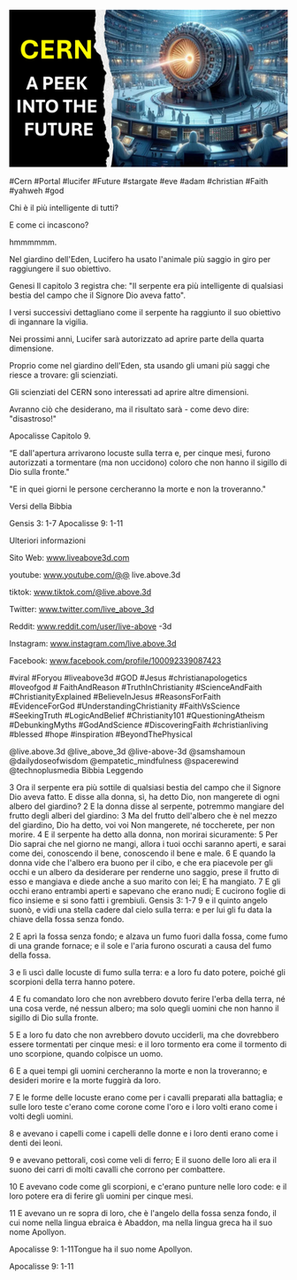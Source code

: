 ![Video cover image](../cover.jpg "cover photo")

#Cern #Portal #lucifer #Future #stargate #eve #adam #christian #Faith #yahweh #god

Chi è il più intelligente di tutti?

E come ci incascono?

hmmmmmm.

Nel giardino dell'Eden, Lucifero ha usato l'animale più saggio in giro per raggiungere il suo obiettivo.

Genesi Il capitolo 3 registra che: "Il serpente era più intelligente di qualsiasi bestia del campo che il Signore Dio aveva fatto".

I versi successivi dettagliano come il serpente ha raggiunto il suo obiettivo di ingannare la vigilia.

Nei prossimi anni, Lucifer sarà autorizzato ad aprire parte della quarta dimensione.

Proprio come nel giardino dell'Eden, sta usando gli umani più saggi che riesce a trovare: gli scienziati.

Gli scienziati del CERN sono interessati ad aprire altre dimensioni.

Avranno ciò che desiderano, ma il risultato sarà - come devo dire: "disastroso!"

Apocalisse Capitolo 9.

“E dall'apertura arrivarono locuste sulla terra e, per cinque mesi, furono autorizzati a tormentare (ma non uccidono) coloro che non hanno il sigillo di Dio sulla fronte."

"E in quei giorni le persone cercheranno la morte e non la troveranno."

Versi della Bibbia

Gensis 3: 1-7
Apocalisse 9: 1-11

Ulteriori informazioni

Sito Web: www.liveabove3d.com

youtube: www.youtube.com/@@ live.above.3d

tiktok: www.tiktok.com/@live.above.3d

Twitter: www.twitter.com/live_above_3d

Reddit: www.reddit.com/user/live-above -3d

Instagram: www.instagram.com/live.above.3d

Facebook: www.facebook.com/profile/100092339087423

#viral #Foryou #liveabove3d #GOD #Jesus #christianapologetics #loveofgod # FaithAndReason #TruthInChristianity #ScienceAndFaith #ChristianityExplained #BelieveInJesus #ReasonsForFaith #EvidenceForGod #UnderstandingChristianity #FaithVsScience #SeekingTruth #LogicAndBelief #Christianity101 #QuestioningAtheism #DebunkingMyths #GodAndScience #DiscoveringFaith #christianliving #blessed #hope #inspiration #BeyondThePhysical

@live.above.3d @live_above_3d @live-above-3d @samshamoun @dailydoseofwisdom @empatetic_mindfulness @spacerewind @technoplusmedia Bibbia Leggendo

3 Ora il serpente era più sottile di qualsiasi bestia del campo che il Signore Dio aveva fatto. E disse alla donna, sì, ha detto Dio, non mangerete di ogni albero del giardino?
2 E la donna disse al serpente, potremmo mangiare del frutto degli alberi del giardino:
3 Ma del frutto dell'albero che è nel mezzo del giardino, Dio ha detto, voi voi Non mangerete, né toccherete, per non morire.
4 E il serpente ha detto alla donna, non morirai sicuramente:
5 Per Dio saprai che nel giorno ne mangi, allora i tuoi occhi saranno aperti, e sarai come dei, conoscendo il bene, conoscendo il bene e male.
6 E quando la donna vide che l'albero era buono per il cibo, e che era piacevole per gli occhi e un albero da desiderare per renderne uno saggio, prese il frutto di esso e mangiava e diede anche a suo marito con lei; E ha mangiato.
7 E gli occhi erano entrambi aperti e sapevano che erano nudi; E cucirono foglie di fico insieme e si sono fatti i grembiuli.
Gensis 3: 1-7
9 e il quinto angelo suonò, e vidi una stella cadere dal cielo sulla terra: e per lui gli fu data la chiave della fossa senza fondo.

2 E aprì la fossa senza fondo; e alzava un fumo fuori dalla fossa, come fumo di una grande fornace; e il sole e l'aria furono oscurati a causa del fumo della fossa.

3 e lì uscì dalle locuste di fumo sulla terra: e a loro fu dato potere, poiché gli scorpioni della terra hanno potere.

4 E fu comandato loro che non avrebbero dovuto ferire l'erba della terra, né una cosa verde, né nessun albero; ma solo quegli uomini che non hanno il sigillo di Dio sulla fronte.

5 E a loro fu dato che non avrebbero dovuto ucciderli, ma che dovrebbero essere tormentati per cinque mesi: e il loro tormento era come il tormento di uno scorpione, quando colpisce un uomo.

6 E a quei tempi gli uomini cercheranno la morte e non la troveranno; e desideri morire e la morte fuggirà da loro.

7 E le forme delle locuste erano come per i cavalli preparati alla battaglia; e sulle loro teste c'erano come corone come l'oro e i loro volti erano come i volti degli uomini.

8 e avevano i capelli come i capelli delle donne e i loro denti erano come i denti dei leoni.

9 e avevano pettorali, così come veli di ferro; E il suono delle loro ali era il suono dei carri di molti cavalli che corrono per combattere.

10 E avevano code come gli scorpioni, e c'erano punture nelle loro code: e il loro potere era di ferire gli uomini per cinque mesi.

11 E avevano un re sopra di loro, che è l'angelo della fossa senza fondo, il cui nome nella lingua ebraica è Abaddon, ma nella lingua greca ha il suo nome Apollyon.

Apocalisse 9: 1-11Tongue ha il suo nome Apollyon.

Apocalisse 9: 1-11
